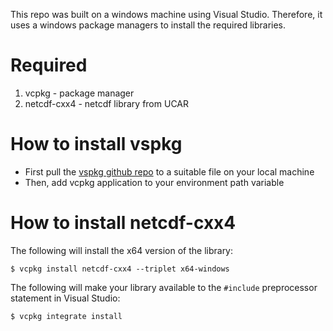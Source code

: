 
This repo was built on a windows machine using Visual Studio. Therefore, it uses a windows package managers to install the required libraries. 

# Required
1. vcpkg - package manager
2. netcdf-cxx4 - netcdf library from UCAR

# How to install vspkg
  - First pull the [vspkg github repo](https://github.com/microsoft/vcpkg) to a suitable file on your local machine
  - Then, add vcpkg application to your environment path variable 

# How to install netcdf-cxx4 
  The following will install the x64 version of the library: 
  
  ``` 
  $ vcpkg install netcdf-cxx4 --triplet x64-windows 
  
  ```
  The following will make your library available to the ```#include``` preprocessor statement in Visual Studio:
  
  ``` 
  $ vcpkg integrate install 
  
  ``` 
